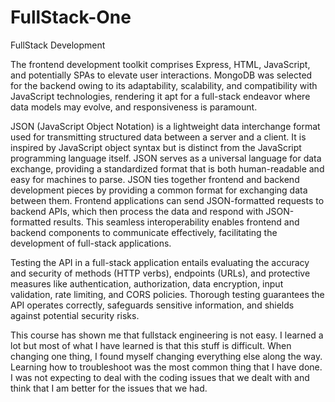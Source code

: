 # FullStack-One
FullStack Development 

The frontend development toolkit comprises Express, HTML, JavaScript, and potentially SPAs to elevate user interactions. MongoDB was selected for the backend owing to its adaptability, scalability, and compatibility with JavaScript technologies, rendering it apt for a full-stack endeavor where data models may evolve, and responsiveness is paramount.

JSON (JavaScript Object Notation) is a lightweight data interchange format used for transmitting structured data between a server and a client. It is inspired by JavaScript object syntax but is distinct from the JavaScript programming language itself. JSON serves as a universal language for data exchange, providing a standardized format that is both human-readable and easy for machines to parse.
JSON ties together frontend and backend development pieces by providing a common format for exchanging data between them. Frontend applications can send JSON-formatted requests to backend APIs, which then process the data and respond with JSON-formatted results. This seamless interoperability enables frontend and backend components to communicate effectively, facilitating the development of full-stack applications.

Testing the API in a full-stack application entails evaluating the accuracy and security of methods (HTTP verbs), endpoints (URLs), and protective measures like authentication, authorization, data encryption, input validation, rate limiting, and CORS policies. Thorough testing guarantees the API operates correctly, safeguards sensitive information, and shields against potential security risks.

This course has shown me that fullstack engineering is not easy. I learned a lot but most of what I have learned is that this stuff is difficult. When changing one thing, I found myself changing everything else along the way. Learning how to troubleshoot was the most common thing that I have done. I was not expecting to deal with the coding issues that we dealt with and think that I am better for the issues that we had.
